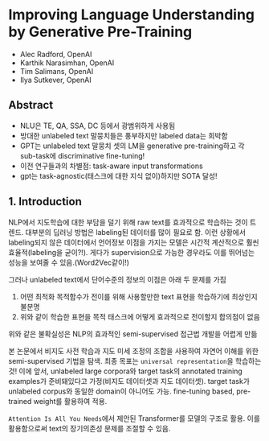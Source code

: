 # Improving Language Understanding by Generative Pre-Training

- Alec Radford, OpenAI
- Karthik Narasimhan, OpenAI
- Tim Salimans, OpenAI
- Ilya Sutkever, OpenAI

## Abstract
- NLU은 TE, QA, SSA, DC 등에서 광범위하게 사용됨
- 방대한 unlabeled text 말뭉치들은 풍부하지만 labeled data는 희박함
- GPT는 unlabeled text 말뭉치 셋의 LM을 generative pre-training하고 각 sub-task에 discriminative fine-tuning!
- 이전 연구들과의 차별점: task-aware input transformations
- gpt는 task-agnostic(태스크에 대한 지식 없이)하지만 SOTA 달성!

## 1. Introduction
NLP에서 지도학습에 대한 부담을 덜기 위해 raw text를 효과적으로 학습하는 것이 트렌드. 대부분의 딥러닝 방법은 labeling된 데이터를 많이 필요로 함. 이런 상황에서 labeling되지 않은 데이터에서 언어정보 이점을 가지는 모델은 시간적 계산적으로 훨씬 효율적(labeling을 굳이?!). 게다가 supervision으로 가능한 경우라도 이를 뛰어넘는 성능을 보여줄 수 있음.(Word2Vec같이!)

그러나 unlabeled text에서 단어수준의 정보의 이점은 아래 두 문제를 가짐
1. 어떤 최적화 목적함수가 전이를 위해 사용할만한 text 표현을 학습하기에 최상인지 불분명
2. 위와 같이 학습한 표현을 목적 태스크에 어떻게 효과적으로 전이할지 합의점이 없음

위와 같은 불확실성은 NLP의 효과적인 semi-supervised 접근법 개발을 어렵게 만듦

본 논문에서 비지도 사전 학습과 지도 미세 조정의 조합을 사용하여 자연어 이해를 위한 semi-supervised 기법을 탐색. 최종 목표는 `universal representation`을 학습하는 것! 이에 앞서, unlabeled large corpora와 target task의 annotated training examples가 준비돼있다고 가정(비지도 데이터셋과 지도 데이터셋). target task가 unlabeled corpus와 동일한 domain이 아니어도 가능. fine-tuning based, pre-trained weight를 활용하여 적용.

`Attention Is All You Needs`에서 제안된 Transformer를 모델의 구조로 활용. 이를 활용함으로써 text의 장기의존성 문제를 조절할 수 있음. 